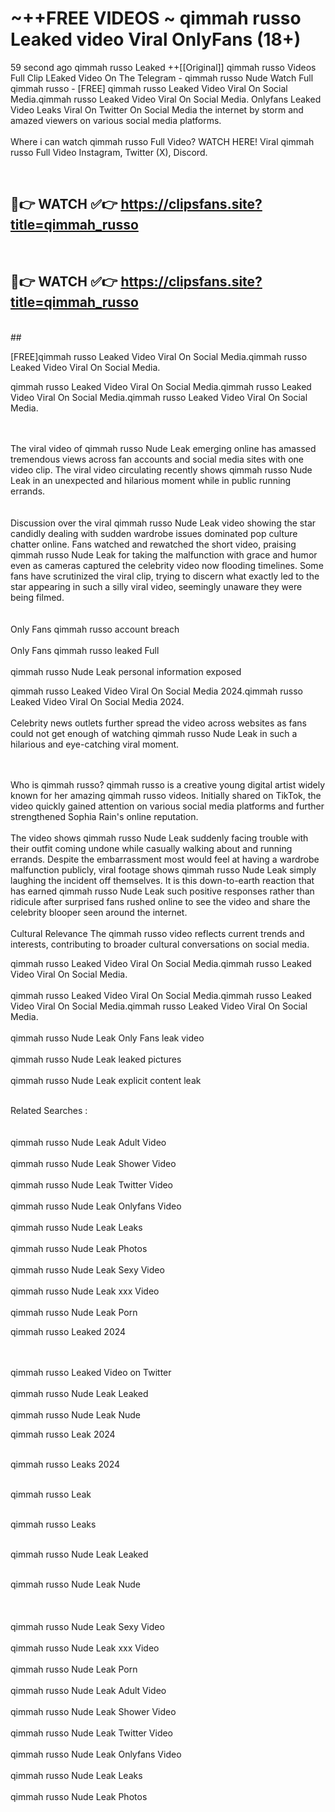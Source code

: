 # ~++FREE VIDEOS ~ qimmah russo Leaked video Viral OnlyFans (18+)<br>


59 second ago qimmah russo Leaked ++[[Original]] qimmah russo Videos Full Clip LEaked Video On The Telegram  - qimmah russo Nude  Watch Full qimmah russo - [FREE] qimmah russo Leaked Video Viral On Social Media.qimmah russo Leaked Video Viral On Social Media.   Onlyfans Leaked Video Leaks Viral On Twitter On Social Media the internet by storm and amazed viewers on various social media platforms. <br><br>
Where i can watch qimmah russo Full Video? WATCH HERE! Viral qimmah russo Full Video Instagram, Twitter (X), Discord. <br>


 <br>

##  🔴👉 WATCH ✅👉  <a href="https://clipsfans.site?title=qimmah_russo&ref=git">https://clipsfans.site?title=qimmah_russo</a> <br>
  <br>

##  🔴👉 WATCH ✅👉  <a href="https://clipsfans.site?title=qimmah_russo&ref=git">https://clipsfans.site?title=qimmah_russo</a> <br>
  <br>
  ##



[FREE]qimmah russo Leaked Video Viral On Social Media.qimmah russo Leaked Video Viral On Social Media. <br>

qimmah russo Leaked Video Viral On Social Media.qimmah russo Leaked Video Viral On Social Media.qimmah russo Leaked Video Viral On Social Media. <br>


  <br>

  <br>
The viral video of qimmah russo Nude Leak emerging online has amassed tremendous views across fan accounts and social media sites with one video clip. The viral video circulating recently shows qimmah russo Nude Leak in an unexpected and hilarious moment while in public running errands.<br>
<br>


<br>
Discussion over the viral qimmah russo Nude Leak video showing the star candidly dealing with sudden wardrobe issues dominated pop culture chatter online. Fans watched and rewatched the short video, praising qimmah russo Nude Leak for taking the malfunction with grace and humor even as cameras captured the celebrity video now flooding timelines. Some fans have scrutinized the viral clip, trying to discern what exactly led to the star appearing in such a silly viral video, seemingly unaware they were being filmed.<br>
<br>
<br> 
Only Fans qimmah russo account breach<br>
<br>
Only Fans qimmah russo leaked Full <br>
<br>
qimmah russo Nude Leak personal information exposed<br>

qimmah russo Leaked Video Viral On Social Media 2024.qimmah russo Leaked Video Viral On Social Media 2024. <br>
<br>
Celebrity news outlets further spread the video across websites as fans could not get enough of watching qimmah russo Nude Leak in such a hilarious and eye-catching viral moment.<br>
<br>

<br>
Who is qimmah russo? qimmah russo is a creative young digital artist widely known for her amazing qimmah russo videos. Initially shared on TikTok, the video quickly gained attention on various social media platforms and further strengthened Sophia Rain's online reputation.<br>
<br>
The video shows qimmah russo Nude Leak suddenly facing trouble with their outfit coming undone while casually walking about and running errands. Despite the embarrassment most would feel at having a wardrobe malfunction publicly, viral footage shows qimmah russo Nude Leak simply laughing the incident off themselves. It is this down-to-earth reaction that has earned qimmah russo Nude Leak such positive responses rather than ridicule after surprised fans rushed online to see the video and share the celebrity blooper seen around the internet.<br>
<br>
Cultural Relevance The qimmah russo video reflects current trends and interests, contributing to broader cultural conversations on social media.<br>

qimmah russo Leaked Video Viral On Social Media.qimmah russo Leaked Video Viral On Social Media.<br>
<br>
qimmah russo Leaked Video Viral On Social Media.qimmah russo Leaked Video Viral On Social Media.qimmah russo Leaked Video Viral On Social Media.<br>
<br>
qimmah russo Nude Leak Only Fans leak video<br>
<br>
qimmah russo Nude Leak leaked pictures<br>
<br>
qimmah russo Nude Leak explicit content leak<br>


<br>
Related Searches :<br>
<br>

<br>
qimmah russo Nude Leak Adult Video<br>
<br>
qimmah russo Nude Leak Shower Video<br>
<br>
qimmah russo Nude Leak Twitter Video<br>
<br>
qimmah russo Nude Leak Onlyfans Video<br>
<br>
qimmah russo Nude Leak Leaks<br>
<br>
qimmah russo Nude Leak Photos<br>

<br>
qimmah russo Nude Leak Sexy Video<br>
<br>
qimmah russo Nude Leak xxx Video<br>
<br>
qimmah russo Nude Leak Porn<br>

qimmah russo  Leaked 2024 <br> <br>
<br>

qimmah russo Leaked Video on Twitter <br>
<br>
qimmah russo Nude Leak Leaked<br>
<br>
qimmah russo Nude Leak Nude<br>


qimmah russo  Leak 2024 <br> <br>



qimmah russo  Leaks 2024 <br> <br>



 
qimmah russo  Leak<br> <br>



qimmah russo  Leaks<br> <br>


qimmah russo Nude Leak Leaked<br> <br>

qimmah russo Nude Leak Nude<br> <br>
<br> <br>
qimmah russo Nude Leak Sexy Video
<br> <br>
qimmah russo Nude Leak xxx Video
<br> <br>
qimmah russo Nude Leak Porn
<br> <br>
qimmah russo Nude Leak Adult Video
<br> <br>
qimmah russo Nude Leak Shower Video
<br> <br>
qimmah russo Nude Leak Twitter Video
<br> <br>
qimmah russo Nude Leak Onlyfans Video
<br> <br>
qimmah russo Nude Leak Leaks
<br> <br>
qimmah russo Nude Leak Photos






</p>




 



</p>










